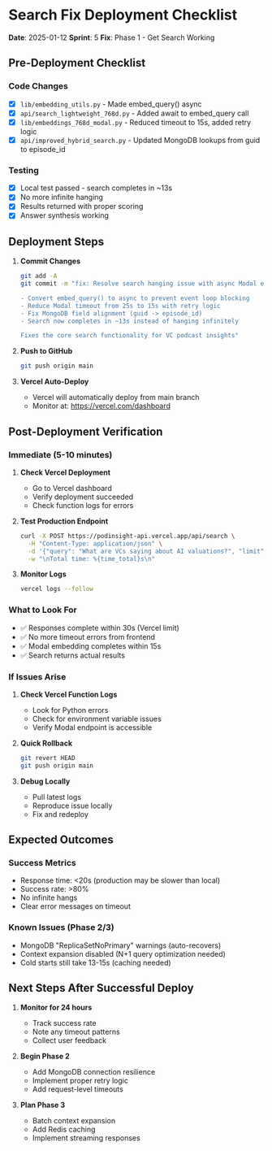 # Search Fix Deployment Checklist

**Date**: 2025-01-12
**Sprint**: 5
**Fix**: Phase 1 - Get Search Working

## Pre-Deployment Checklist

### Code Changes
- [x] `lib/embedding_utils.py` - Made embed_query() async
- [x] `api/search_lightweight_768d.py` - Added await to embed_query call
- [x] `lib/embeddings_768d_modal.py` - Reduced timeout to 15s, added retry logic
- [x] `api/improved_hybrid_search.py` - Updated MongoDB lookups from guid to episode_id

### Testing
- [x] Local test passed - search completes in ~13s
- [x] No more infinite hanging
- [x] Results returned with proper scoring
- [x] Answer synthesis working

## Deployment Steps

1. **Commit Changes**
   ```bash
   git add -A
   git commit -m "fix: Resolve search hanging issue with async Modal embedding

   - Convert embed_query() to async to prevent event loop blocking
   - Reduce Modal timeout from 25s to 15s with retry logic
   - Fix MongoDB field alignment (guid -> episode_id)
   - Search now completes in ~13s instead of hanging infinitely

   Fixes the core search functionality for VC podcast insights"
   ```

2. **Push to GitHub**
   ```bash
   git push origin main
   ```

3. **Vercel Auto-Deploy**
   - Vercel will automatically deploy from main branch
   - Monitor at: https://vercel.com/dashboard

## Post-Deployment Verification

### Immediate (5-10 minutes)
1. **Check Vercel Deployment**
   - Go to Vercel dashboard
   - Verify deployment succeeded
   - Check function logs for errors

2. **Test Production Endpoint**
   ```bash
   curl -X POST https://podinsight-api.vercel.app/api/search \
     -H "Content-Type: application/json" \
     -d '{"query": "What are VCs saying about AI valuations?", "limit": 5}' \
     -w "\nTotal time: %{time_total}s\n"
   ```

3. **Monitor Logs**
   ```bash
   vercel logs --follow
   ```

### What to Look For
- ✅ Responses complete within 30s (Vercel limit)
- ✅ No more timeout errors from frontend
- ✅ Modal embedding completes within 15s
- ✅ Search returns actual results

### If Issues Arise
1. **Check Vercel Function Logs**
   - Look for Python errors
   - Check for environment variable issues
   - Verify Modal endpoint is accessible

2. **Quick Rollback**
   ```bash
   git revert HEAD
   git push origin main
   ```

3. **Debug Locally**
   - Pull latest logs
   - Reproduce issue locally
   - Fix and redeploy

## Expected Outcomes

### Success Metrics
- Response time: <20s (production may be slower than local)
- Success rate: >80%
- No infinite hangs
- Clear error messages on timeout

### Known Issues (Phase 2/3)
- MongoDB "ReplicaSetNoPrimary" warnings (auto-recovers)
- Context expansion disabled (N+1 query optimization needed)
- Cold starts still take 13-15s (caching needed)

## Next Steps After Successful Deploy

1. **Monitor for 24 hours**
   - Track success rate
   - Note any timeout patterns
   - Collect user feedback

2. **Begin Phase 2**
   - Add MongoDB connection resilience
   - Implement proper retry logic
   - Add request-level timeouts

3. **Plan Phase 3**
   - Batch context expansion
   - Add Redis caching
   - Implement streaming responses
